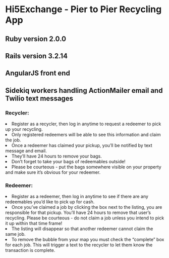 # Hi5Exchange - Pier to Pier Recycling App

## Ruby version 2.0.0

## Rails version 3.2.14

## AngularJS front end

## Sidekiq workers handling ActionMailer email and Twilio text messages

<p>
      <h3>Recycler:</h3>
      <li>
        Register as a recycler, then log in anytime to request a redeemer to pick up your recycling.
      </li>
      <li>
        Only registered redeemers will be able to see this information and claim the job.
      </li>
      <li>
        Once a redeemer has claimed your pickup, you’ll be notified by text message and email.
      </li>
      <li>
        They’ll have 24 hours to remove your bags.
      </li>
      <li>
        Don’t forget to take your bags of redeemables outside!
      </li>
      <li>
        Please be courteous - put the bags somewhere visible on your property and make sure it’s obvious for your redeemer.
      </li>
    </p>
   <p>
      <h3>Redeemer:</h3>
      <li>
        Register as a redeemer, then log in anytime to see if there are any redeemables you’d like to pick up for cash.
      </li>
      <li>
        Once you’ve claimed a job by clicking the box next to the listing, you are responsible for that pickup. You’ll have 24 hours to remove that user’s recycling. Please be courteous - do not claim a job unless you intend to pick it up within that time frame!
      </li>
      <li>
        The listing will disappear so that another redeemer cannot claim the same job.
      </li>
      <li>
        To remove the bubble from your map you must check the “complete” box for each job. This will trigger a text to the recycler to let them know the transaction is complete.
      </li>
    </p>